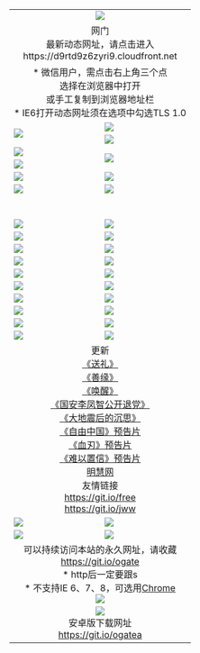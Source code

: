 ﻿<table>
  <tr></tr>
  <tr><td colspan=2 align=center><img src="https://cloud.githubusercontent.com/assets/11880933/13434984/f430fae2-e012-11e5-814f-c2df1e82b247.jpg" /></td></tr>
  <tr><td colspan=2 align=center>网门<br>最新动态网址，请点击进入
<br>https://d9rtd9z6zyri9.cloudfront.net
    </td>
  </tr>
  <tr>
    <td colspan=2 align=center>* 微信用户，需点击右上角三个点<br>选择在浏览器中打开<br>或手工复制到浏览器地址栏
    <br>* IE6打开动态网址须在选项中勾选TLS 1.0</td>
  </tr>
  <tr>
    <td rowspan=2><a href="https://d9rtd9z6zyri9.cloudfront.net/ogUP.aspx?name=11DKC.mp4&list=11DKC" target="_blank"><img src="https://d9rtd9z6zyri9.cloudfront.net/Up/11DKC1.jpg" /></a></td> 
    <td><div><a href="https://d9rtd9z6zyri9.cloudfront.net/ogUP.aspx?name=LRWS.mp4&list=LRWS" target="_blank"><img src="https://d9rtd9z6zyri9.cloudfront.net/Up/LRWS.jpg" /></a></td>
   </tr>
  <tr>
    <td><a href="https://d9rtd9z6zyri9.cloudfront.net/ogNiceVedio.aspx" target="_blank"><img src="https://d9rtd9z6zyri9.cloudfront.net/Up/11TGKDY.jpg" /></a></td>
  </tr>
  <tr>
    <td><a href="https://d9rtd9z6zyri9.cloudfront.net/ogUP.aspx?name=JQR.mp4&count=2" target="_blank"><img src="https://d9rtd9z6zyri9.cloudfront.net/Up/JQR.jpg" /></a></td>   
    <td rowspan=2><a href="https://d9rtd9z6zyri9.cloudfront.net/ogUP.aspx?name=JP.mp4&count=9" target="_blank"><img src="https://d9rtd9z6zyri9.cloudfront.net/Up/JP.jpg" /></td>
  </tr>
  <tr>
    <td><a href="https://d9rtd9z6zyri9.cloudfront.net/ogUP.aspx?name=WH.mp4" target="_blank"><img src="https://d9rtd9z6zyri9.cloudfront.net/Up/WH.jpg" /></a></td>
  </tr>
  <tr>
    <td><a href="https://d9rtd9z6zyri9.cloudfront.net/ogUP.aspx?name=SSZJ.mp4&list=SSZJ" target="_blank"><img src="https://d9rtd9z6zyri9.cloudfront.net/Up/SSZJ.jpg" /></a></td>
    <td><a href="https://d9rtd9z6zyri9.cloudfront.net/ogUP.aspx?name=1XQK.mp4&count=13" target="_blank"><img src="https://d9rtd9z6zyri9.cloudfront.net/Up/1XQK.jpg" /></a</td>
  </tr>
  <tr>
    <td><a href="https://d9rtd9z6zyri9.cloudfront.net/ogUP.aspx?name=ZY.mp4&count=2015|16" target="_blank"><img src="https://d9rtd9z6zyri9.cloudfront.net/Up/ZY.jpg" /></a</td>
    <td><a href="https://d9rtd9z6zyri9.cloudfront.net/ogUP.aspx?name=XTFY.mp4&count=B|2,A|24" target="_blank"><img src="https://d9rtd9z6zyri9.cloudfront.net/Up/XTFY.jpg" /></a></td>
  </tr>
  <tr height="40">
  </tr>
  <tr>
    <td><a href="https://d9rtd9z6zyri9.cloudfront.net/ogUP.aspx?name=4SQQ.mp4&list=4SQQ" target="_blank"><img src="https://d9rtd9z6zyri9.cloudfront.net/Up/4SQQ0.jpg"/></a></td>
    <td><a href="https://d9rtd9z6zyri9.cloudfront.net/ogUP.aspx?name=4SHQ.mp4&list=4SHQ" target="_blank"><img src="https://d9rtd9z6zyri9.cloudfront.net/Up/4SHQ0.jpg"/></a></td>
  </tr>
  <tr>
    <td><a href="https://d9rtd9z6zyri9.cloudfront.net/ogUP.aspx?name=4SZG.mp4&list=4SZG" target="_blank"><img src="https://d9rtd9z6zyri9.cloudfront.net/Up/4SZG0.jpg"/></a></td>
    <td><a href="https://d9rtd9z6zyri9.cloudfront.net/ogUP.aspx?name=4SDJ.mp4&list=4SDJ" target="_blank"><img src="https://d9rtd9z6zyri9.cloudfront.net/Up/4SDJ0.jpg"/></a></td>
  </tr>
  <tr>
    <td><a href="https://d9rtd9z6zyri9.cloudfront.net/ogUP.aspx?name=4SGX.mp4&list=4SGX" target="_blank"><img src="https://d9rtd9z6zyri9.cloudfront.net/Up/4SGX0.jpg"/></a></td>
    <td><a href="https://d9rtd9z6zyri9.cloudfront.net/ogUP.aspx?name=4SHD.mp4&list=4SHD" target="_blank"><img src="https://d9rtd9z6zyri9.cloudfront.net/Up/4SHD0.jpg"/></a></td>
  </tr>
  <tr>
    <td><a href="https://d9rtd9z6zyri9.cloudfront.net/ogUP.aspx?name=4CTX.mp4&list=4CTX" target="_blank"><img src="https://d9rtd9z6zyri9.cloudfront.net/Up/4CTX0.jpg"/></a></td>
    <td><a href="https://d9rtd9z6zyri9.cloudfront.net/ogUP.aspx?name=4CWZ.mp4&list=4CWZ" target="_blank"><img src="https://d9rtd9z6zyri9.cloudfront.net/Up/4CWZ0.jpg"/></a></td>
  </tr>
  <tr>
    <td><a href="https://d9rtd9z6zyri9.cloudfront.net/onUP.aspx?name=https://d1pog55izwmvoe.cloudfront.net/" target="_blank"><img src="https://d9rtd9z6zyri9.cloudfront.net/Up/0DTW.jpg"/></a></td>
    <td><a href="https://d9rtd9z6zyri9.cloudfront.net/onUP.aspx?name=https://d240ns8up8earz.cloudfront.net/acenter/" target="_blank"><img src="https://d9rtd9z6zyri9.cloudfront.net/Up/0TDW.jpg" /></a></td>
  </tr>
  <tr>
    <td><a href="https://d9rtd9z6zyri9.cloudfront.net/onUP.aspx?name=https://d4508d6vomz2p.cloudfront.net/gb/nsc413.htm" target="_blank"><img src="https://d9rtd9z6zyri9.cloudfront.net/Up/0DJY.jpg" /></a></td>
    <td><a href="https://d9rtd9z6zyri9.cloudfront.net/onUP.aspx?name=https://dilo7bqpjb57y.cloudfront.net/xtr/gb/prog204.html" target="_blank"><img src="https://d9rtd9z6zyri9.cloudfront.net/Up/0XTR.jpg" /></a></td>
  </tr>
  <tr>
    <td><a href="https://d9rtd9z6zyri9.cloudfront.net/onUP.aspx?name=https://d3aj00iefsmfgc.cloudfront.net/" target="_blank"><img src="https://d9rtd9z6zyri9.cloudfront.net/Up/0MHW.jpg" /></a></td>
    <td><a href="https://d9rtd9z6zyri9.cloudfront.net/onUP.aspx?name=https://d20wz7qt14x5d2.cloudfront.net/" target="_blank"><img src="https://d9rtd9z6zyri9.cloudfront.net/Up/0ZJW.jpg" /></a></td>
  </tr>
  <tr>
    <td><a href="https://d9rtd9z6zyri9.cloudfront.net/ogUP.aspx?name=0FG.zip" target="_blank"><img src="https://d9rtd9z6zyri9.cloudfront.net/Up/0FG.jpg" /></a></td>
    <td><a href="https://d9rtd9z6zyri9.cloudfront.net/ogUP.aspx?name=0FGA.apk" target="_blank"><img src="https://d9rtd9z6zyri9.cloudfront.net/Up/0FGA.jpg" /></a></td>
  </tr>
  <tr>
    <td><a href="https://d9rtd9z6zyri9.cloudfront.net/ogUP.aspx?name=0U.zip" target="_blank"><img src="https://d9rtd9z6zyri9.cloudfront.net/Up/0U.jpg" /></a></td>
    <td><a href="https://d9rtd9z6zyri9.cloudfront.net/ogUP.aspx?name=0UA.apk" target="_blank"><img src="https://d9rtd9z6zyri9.cloudfront.net/Up/0UA.jpg" /></a></td>
  </tr>
  <tr>
    <td><a href="https://d9rtd9z6zyri9.cloudfront.net/ogUP.aspx?name=0iPPOTV.zip" target="_blank"><img src="https://d9rtd9z6zyri9.cloudfront.net/Up/0iPPOTV.jpg" /></a></td>
    <td><a href="https://d9rtd9z6zyri9.cloudfront.net/ogUP.aspx?name=0iNTD.apk" target="_blank"><img src="https://d9rtd9z6zyri9.cloudfront.net/Up/0iNTD.jpg" /></a></td>
  </tr>
  <tr>
    <td colspan=2 align=center>更新<br>
      <a href="https://d9rtd9z6zyri9.cloudfront.net/ogUP.aspx?name=4ESL.mp4" target="_blank">《送礼》</a><br>
      <a href="https://d9rtd9z6zyri9.cloudfront.net/ogUP.aspx?name=4ESY.mp4" target="_blank">《善缘》</a><br>
      <a href="https://d9rtd9z6zyri9.cloudfront.net/ogUP.aspx?name=4EHX.mp4" target="_blank">《唤醒》</a><br>
      <a href="https://d9rtd9z6zyri9.cloudfront.net/ogUP.aspx?name=4LFZ.mp4" target="_blank">《国安李凤智公开退党》</a><br>
      <a href="https://d9rtd9z6zyri9.cloudfront.net/ogUP.aspx?name=4DDZHDCS.mp4" target="_blank">《大地震后的沉思》</a><br>
      <a href="https://d9rtd9z6zyri9.cloudfront.net/ogUP.aspx?name=11ZYZG0.mp4" target="_blank">《自由中国》预告片</a><br>
      <a href="https://d9rtd9z6zyri9.cloudfront.net/ogUP.aspx?name=11XR.mp4" target="_blank">《血刃》预告片</a><br>
      <a href="https://d9rtd9z6zyri9.cloudfront.net/ogUP.aspx?name=11NYZX.mp4&count=2" target="_blank">《难以置信》预告片</a><br>
      <a href="https://d9rtd9z6zyri9.cloudfront.net/onUP.aspx?name=https://www.minghui.org/" target="_blank">明慧网</a><br>
      友情链接<br>
      <a href="https://d9rtd9z6zyri9.cloudfront.net/onUP.aspx?name=https://git.io/free" target="_blank">https://git.io/free</a><br>
      <a href="https://d9rtd9z6zyri9.cloudfront.net/onUP.aspx?name=https://git.io/jww" target="_blank">https://git.io/jww</a></td>
    </td>
  </tr>
  <tr>
    <td><a href="https://d9rtd9z6zyri9.cloudfront.net/ogNice.aspx" target="_blank"><img src="https://d9rtd9z6zyri9.cloudfront.net/Up/0WCYY.jpg" /></a></td>
    <td><a href="https://d9rtd9z6zyri9.cloudfront.net/onCO.aspx?ob=600事物&op=增删改&args=WH1~%23类型6新闻%7c%23类型6评论&mode=" target="_blank"><img src="https://d9rtd9z6zyri9.cloudfront.net/Up/0WZTT.jpg" /></a></td> 
  </tr>
  <tr>
    <td><a href="https://d9rtd9z6zyri9.cloudfront.net/ogDY.aspx" target="_blank"><img src="https://d9rtd9z6zyri9.cloudfront.net/Up/0FK.jpg" /></a></td>
    <td><a href="https://d9rtd9z6zyri9.cloudfront.net/ogST.aspx" target="_blank"><img src="https://d9rtd9z6zyri9.cloudfront.net/Up/0ST.jpg" /></a></td> 
  </tr>
  <tr>
    <td colspan=2 align=center>可以持续访问本站的永久网址，请收藏<br/><a href="https://git.io/ogate" target="_blank">https://git.io/ogate</a><br/>* http后一定要跟s<br/>* 不支持IE 6、7、8，可选用<a href="https://d9rtd9z6zyri9.cloudfront.net/ogUP.aspx?name=0ChromePortable.zip">Chrome</a><br/><a href="https://d9rtd9z6zyri9.cloudfront.net/Up/0WMGDL2.png" target="_blank"><img src="https://d9rtd9z6zyri9.cloudfront.net/Up/0WMGD2.png"/></a></td>
  </tr>
  <tr>
    <td colspan=2 align=center><a href="https://d9rtd9z6zyri9.cloudfront.net/ogUP.aspx?name=0oGate.apk" target="_blank"><img src="https://cloud.githubusercontent.com/assets/11880933/13720399/75e143ee-e842-11e5-9f0a-1421f423c80f.jpg" /></a><br>安卓版下载网址<br><a href="https://git.io/ogatea">https://git.io/ogatea</a></td>
  </tr>
  <!--tr>
    <td colspan=2 align=center>可能失效的动态网址
    </td>
  </tr-->
</table>

